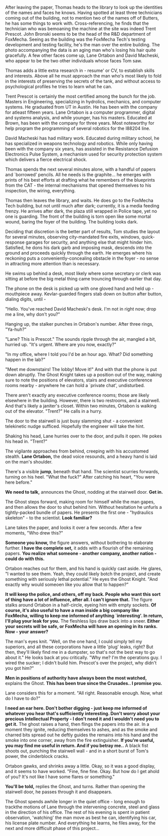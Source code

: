 After leaving the paper, Thomas heads to the library to look up the identities of the names and faces he knows. Having spotted at least three technicians coming out of the building, not to mention two of the names off of Butters, he has some things to work with. Cross-referencing, he finds that the technician who was bemoaning the machine at the site was indeed Trent Prescot. John Bronski seems to be the head of the R&D department of FoxMecha. Seeing as the building was the FoxMecha Tech's testing development and testing facility, he's the man over the entire building. The photo accompanying the data is an aging man who's losing his hair quite gracefully. A few other faces come up, Lane Ortabon and David Macheski, who appear to be the two other individuals whose faces Tom saw.

Thomas adds a little extra research in - resume' or CV, to establish skills and interests. Above all he must approach the man who's most likely to fold in the interests of preserving the secrets of the tank, and without access to psychological profiles he tries to learn what he can.

Trent Prescot is certainly the most certified among the bunch for the job. Masters in Engineering, specializing in hydrolics, mechanics, and computer systems. He graduated from UT in Austin. He has been with the company for atleast fifteen years. Lane Ortabon is a computer programmer, digital and systems analysis, and while younger, has his masters. Educated at Brown, has been with the company for three years. Most noteworthy for help program the programming of several robotics for the I88204 line.

David Macheski has had military work. Educated during military school, he has specialized in weapons technology and robotics. While only having been with the company six years, has assisted in the Resistance Defusion Electronics Pulse System, a mechanism used for security protection system which delivers a fierce electrical shock.

Thomas spends the next several minutes alone, with a handful of papers and \`borrowed' pencils. All he needs is the graphite... he emerges with prints of his best efforts at drafting what he remembers of the blueprints from the CAT - the internal mechanisms that opened themselves to his inspection, the wiring, everything.

Thomas then leaves the library, and waits. He does go to the FoxMecha Tech building, but not until much after dark; currently, it is a media feeding frenzy. He arrives after dark, the plaza still wrapped in Police tape, yet no one is guarding. The front of the building is torn open like some mortal wound, baring the foyer of the building. The building looks dark.

Deciding that discretion is the better part of results, Tom studies the layout for several minutes, observing city-mandated fire exits, windows, quick-response garages for security, and anything else that might hinder him. Satisfied, he dons his dark garb and imposing mask, descends into the ground and proceeds quickly through the earth. He emerges where his reckoning puts a conveniently-concealing obstacle in the foyer - no sense in attracting more attention than is necessary.

He swims up behind a desk, most likely where some secretary or clerk was sitting at before the big metal thing came trouncing through earlier that day.

The phone on the desk is picked up with one gloved hand and held up - mouthpiece away. Kevlar-guarded fingers stab down on button after button, dialing digits, until -

"Hello. You've reached David Macheski's desk. I'm not in right now; drop me a line, why don't you?"

Hanging up, the stalker punches in Ortabon's number. After three rings, "Ya-huh?"

"Lane? This is Prescot." The sounds ripple through the air, mangled a bit, hurried up. "It's urgent. Where are you now, exactly?"

"In my office, where I told you I'd be an hour ago. What? Did something happen in the lab?"

"Meet me downstairs! The lobby! Move it!" And with that the phone is put down abruptly. The Ghost Knight takes up a position out of the way, making sure to note the positions of elevators, stairs and executive conference rooms nearby - anywhere he can hold a \`private chat', undisturbed.

There aren't exactly any executive conference rooms; those are likely elsewhere in the building. However, there is two restrooms, and a stairwell. And that's likely a janiter's closet. Within two minutes, Ortabon is walking out of the elevator. "Trent?" He calls in a hurry.

The door to the stairwell is just busy slamming shut - a convenient telekinetic nudge sufficed. Hopefully the engineer will take the hint.

Shaking his head, Lane hurries over to the door, and pulls it open. He pokes his head in. "Trent?"

The vigilante approaches from behind, creeping with his accustomed stealth. **Lane Ortabon,** the dead voice resounds, and a heavy hand is laid on the man's shoulder.

There's a visible **jump**, beneath that hand. The scientist scurries forwards, turning on his heel. "What the fuck?" After catching his heart, "You were here before."

**We need to talk,** announces the Ghost, nodding at the stairwell door. **Get in.**

The Ghost steps forward, making room for himself while the man gapes, and then allows the door to shut behind him. Without hesitation he unfurls a tightly-packed bundle of papers. He presents the first one - "hydraulics skeleton" - to the scientist. **Look familiar?**

Lane takes the paper, and looks it over a few seconds. After a few moments, "Who drew this?"

**Someone you know,** the figure answers, without bothering to elaborate further. **I have the complete set,** it adds with a flourish of the remaining papers. **You realize what someone - another company, another nation - could do with this.**

Ortabon reaches out for them, and his hand is quickly cast aside. He glares, "I wanted to see them. Yeah, they could likely botch the project, and create something with seriously lethal potential." He eyes the Ghost Knight. "And exactly why would someoen like you allow that to happen?"

**It will keep the police, and others, off my back. People who want this sort of thing have a lot of influence, after all. I can't ignore that.** The figure stalks around Ortabon in a half-circle, eyeing him with empty sockets. **Of course, it's also useful to have a man inside a big company like FoxMecha, willing to keep me informed of anything \`interesting'. In return, I'll plug your leak for you.** The fleshless lips draw back into a sneer. **Either your secrets will be safe, or FoxMecha will have an opening in its ranks. Now - your answer?**

The man's eyes knit. "Well, on the one hand, I could simply tell my superiors, and all these corporations have a little 'plug' leaks, right? But then, they'll likely find me in a dumpster, so that's not the best way to go about it." He looks back at you critically. "Why me? I'm the operations guy. I wired the sucker; I didn't build him. Prescot's over the project, why didn't you got him?"

**Men in positions of authority have always been the most watched,** explains the Ghost. **This has been true since the Crusades.. I promise you.**

Lane considers this for a moment. "All right. Reasonable enough. Now, what do I have to do?"

**I need an ear here. Don't bother digging - just keep me informed of whatever you hear that's sufficiently interesting. Don't worry about your precious Intellectual Property - I don't need it and I wouldn't need you to get it.** The ghost raises a hand, then flings the papers into the air. In a moment they ignite, reducing themselves to ashes, and as the smoke and charred bits spread out he deftly guides the remains into his hand and the smoke into one corner, away from the fire extinguisher. **If you're useful, you may find me useful in return. And if you betray me..** A black fist shoots out, punching the stairwell wall - and in a short burst of Tom's power, the cinderblock cracks.

Ortabon gawks, and shrinks away a little. Okay, so it was a good display, and it seems to have worked. "Fine, fine fine. Okay. But how do I get ahold of you? It's not like I have some flares or something."

**You'll be told,** replies the Ghost, and turns. Rather than opening the stairwell door, he passes through it and disappears.

The Ghost spends awhile longer in the quiet office - long enough to trackthe motions of Lane through the intervening concrete, steel and glass in the direction of his office. The rest of his evening is spent in patient observation, 'watching' the man move as best he can, identifying his car, his license plate number. And everything he learns, he files away, for the next and more difficult phase of this project...